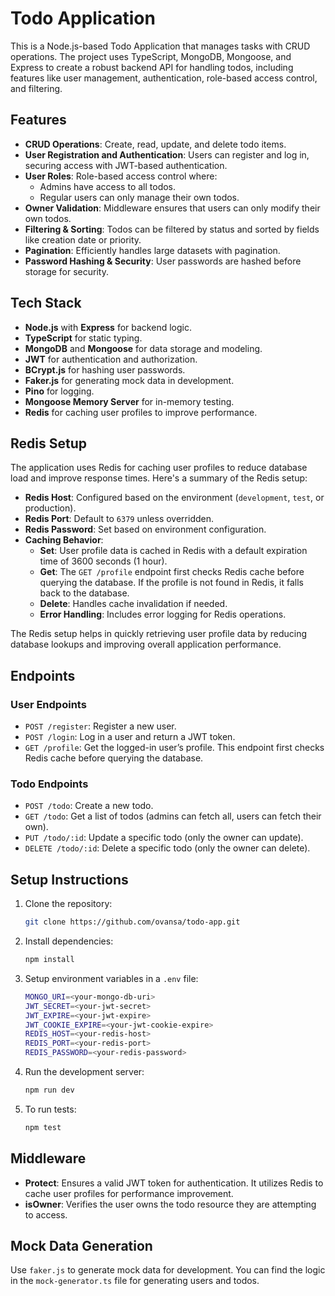 # Todo Application

This is a Node.js-based Todo Application that manages tasks with CRUD operations. The project uses TypeScript, MongoDB, Mongoose, and Express to create a robust backend API for handling todos, including features like user management, authentication, role-based access control, and filtering.

## Features

- **CRUD Operations**: Create, read, update, and delete todo items.
- **User Registration and Authentication**: Users can register and log in, securing access with JWT-based authentication.
- **User Roles**: Role-based access control where:
  - Admins have access to all todos.
  - Regular users can only manage their own todos.
- **Owner Validation**: Middleware ensures that users can only modify their own todos.
- **Filtering & Sorting**: Todos can be filtered by status and sorted by fields like creation date or priority.
- **Pagination**: Efficiently handles large datasets with pagination.
- **Password Hashing & Security**: User passwords are hashed before storage for security.

## Tech Stack

- **Node.js** with **Express** for backend logic.
- **TypeScript** for static typing.
- **MongoDB** and **Mongoose** for data storage and modeling.
- **JWT** for authentication and authorization.
- **BCrypt.js** for hashing user passwords.
- **Faker.js** for generating mock data in development.
- **Pino** for logging.
- **Mongoose Memory Server** for in-memory testing.
- **Redis** for caching user profiles to improve performance.

## Redis Setup

The application uses Redis for caching user profiles to reduce database load and improve response times. Here's a summary of the Redis setup:

- **Redis Host**: Configured based on the environment (`development`, `test`, or production).
- **Redis Port**: Default to `6379` unless overridden.
- **Redis Password**: Set based on environment configuration.
- **Caching Behavior**:
  - **Set**: User profile data is cached in Redis with a default expiration time of 3600 seconds (1 hour).
  - **Get**: The `GET /profile` endpoint first checks Redis cache before querying the database. If the profile is not found in Redis, it falls back to the database.
  - **Delete**: Handles cache invalidation if needed.
  - **Error Handling**: Includes error logging for Redis operations.

The Redis setup helps in quickly retrieving user profile data by reducing database lookups and improving overall application performance.

## Endpoints

### User Endpoints

- `POST /register`: Register a new user.
- `POST /login`: Log in a user and return a JWT token.
- `GET /profile`: Get the logged-in user’s profile. This endpoint first checks Redis cache before querying the database.

### Todo Endpoints

- `POST /todo`: Create a new todo.
- `GET /todo`: Get a list of todos (admins can fetch all, users can fetch their own).
- `PUT /todo/:id`: Update a specific todo (only the owner can update).
- `DELETE /todo/:id`: Delete a specific todo (only the owner can delete).

## Setup Instructions

1. Clone the repository:
   ```bash
   git clone https://github.com/ovansa/todo-app.git
   ```
2. Install dependencies:
   ```bash
   npm install
   ```
3. Setup environment variables in a `.env` file:
   ```bash
   MONGO_URI=<your-mongo-db-uri>
   JWT_SECRET=<your-jwt-secret>
   JWT_EXPIRE=<your-jwt-expire>
   JWT_COOKIE_EXPIRE=<your-jwt-cookie-expire>
   REDIS_HOST=<your-redis-host>
   REDIS_PORT=<your-redis-port>
   REDIS_PASSWORD=<your-redis-password>
   ```
4. Run the development server:
   ```bash
   npm run dev
   ```
5. To run tests:
   ```bash
   npm test
   ```

## Middleware

- **Protect**: Ensures a valid JWT token for authentication. It utilizes Redis to cache user profiles for performance improvement.
- **isOwner**: Verifies the user owns the todo resource they are attempting to access.

## Mock Data Generation

Use `faker.js` to generate mock data for development. You can find the logic in the `mock-generator.ts` file for generating users and todos.
